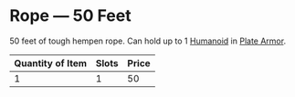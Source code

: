 # Rope — 50 Feet

50 feet of tough hempen rope. Can hold up to 1 [Humanoid](../../../Resources%20for%20GMs/Creature%20Types/Humanoid.md) in [Plate Armor](../../Armor/Mundane%20Armor/Plate%20Armor.md).

| Quantity of Item |  Slots | Price |
| ---------------- | ------ | ----- |
| 1                | 1      | 50    |
